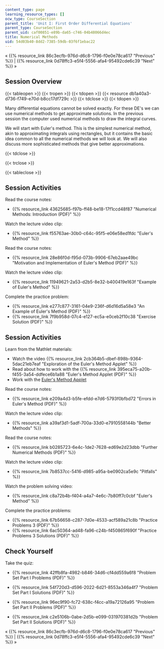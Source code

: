 ```yaml
---
content_type: page
learning_resource_types: []
ocw_type: CourseSection
parent_title: 'Unit I: First Order Differential Equations'
parent_type: CourseSection
parent_uid: caf00851-e89b-da65-c746-04b48066d4ec
title: Numerical Methods
uid: 54d03b40-8dd2-7385-59db-03f6f1ebac22
---
```


« {{% resource_link 86c3ecfb-976d-d6c8-1796-f0e0e78ca617 "Previous" %}} | {{% resource_link 0d78ffc3-e5f4-5556-afa4-95492cde6c39 "Next" %}} »

Session Overview
----------------

{{< tableopen >}}
{{< tropen >}}
{{< tdopen >}}
{{< resource db1a40a3-d736-f749-e70d-b8cc17df729c >}}
{{< tdclose >}}
{{< tdopen >}}


Many differential equations cannot be solved exactly. For these DE's we can use numerical methods to get approximate solutions. In the previous session the computer used numerical methods to draw the integral curves.

We will start with Euler's method. This is the simplest numerical method, akin to approximating integrals using rectangles, but it contains the basic idea common to all the numerical methods we will look at. We will also discuss more sophisticated methods that give better approximations.


{{< tdclose >}}

{{< trclose >}}

{{< tableclose >}}

Session Activities
------------------

Read the course notes:

*   {{% resource_link 43625685-f97b-ff48-be18-17f1ccd48f87 "Numerical Methods: Introduction (PDF)" %}}

Watch the lecture video clip:

*   {{% resource_link f55763ae-30b0-c64c-95f5-e06e58ed1fdc "Euler's Method" %}}

Read the course notes:

*   {{% resource_link 28e86f0d-f95d-073b-9906-67eb2aae49bc "Motivation and Implementation of Euler's Method (PDF)" %}}

Watch the lecture video clip:

*   {{% resource_link 11949621-2a53-d2b5-8e32-b400419e163f "Example of Euler's Method" %}}

Complete the practice problem:

*   {{% resource_link e277c877-3161-04e9-236f-d6d16d5a58e3 "An Example of Euler's Method (PDF)" %}}
*   {{% resource_link 7f9b958d-07c4-e127-ec5a-e0ceb2f10c38 "Exercise Solution (PDF)" %}}

Session Activities
------------------

Learn from the Mathlet materials:

*   Watch the video {{% resource_link 2cb364b5-dbef-898b-9364-5dac21eb7eaf "Exploration of the Euler's Method Applet" %}}
*   Read about how to work with the {{% resource_link 395eca75-a20b-f455-3a54-ddfece6b1a88 "Euler's Method Applet (PDF)" %}}
*   Work with the [Euler's Method Applet](/ans7870/18/18.03SC/eulersMethod.html "Open in a new window.")

Read the course notes:

*   {{% resource_link e209a4d3-b5fe-efdd-e7d6-5793f0bfbd72 "Errors in Euler's Method (PDF)" %}}

Watch the lecture video clip:

*   {{% resource_link a39af3d1-5adf-700a-33d0-e7910558144b "Better Methods" %}}

Read the course notes:

*   {{% resource_link b0285723-6e4c-1de2-7628-ed69e2d23dbb "Further Numerical Methods (PDF)" %}}

Watch the lecture video clip:

*   {{% resource_link 7b8537cc-5416-d985-a95a-be0902ca5e9c "Pitfalls" %}}

Watch the problem solving video:

*   {{% resource_link c8a72b4b-f404-a4a7-4e6c-7b80ff7c0cbf "Euler's Method" %}}

Complete the practice problems:

*   {{% resource_link 67b56658-c287-7d0e-4533-acf589a21c8b "Practice Problems 3 (PDF)" %}}
*   {{% resource_link 6ac50364-ad48-fa96-c24b-f450865f690f "Practice Problems 3 Solutions (PDF)" %}}

Check Yourself
--------------

Take the quiz:

*   {{% resource_link 42ffb8fa-4982-b846-34d6-cf4dd559a6f8 "Problem Set Part I Problems (PDF)" %}}
*   {{% resource_link 54f720d3-d596-2022-6d21-8553a346a4f7 "Problem Set Part I Solutions (PDF)" %}}
  
*   {{% resource_link 96ec9f90-fc72-638c-f4cc-a19a72126a95 "Problem Set Part II Problems (PDF)" %}}
*   {{% resource_link c2e5106b-0abe-2d5b-e099-031970381d2b "Problem Set Part II Solutions (PDF)" %}}

« {{% resource_link 86c3ecfb-976d-d6c8-1796-f0e0e78ca617 "Previous" %}} | {{% resource_link 0d78ffc3-e5f4-5556-afa4-95492cde6c39 "Next" %}} »